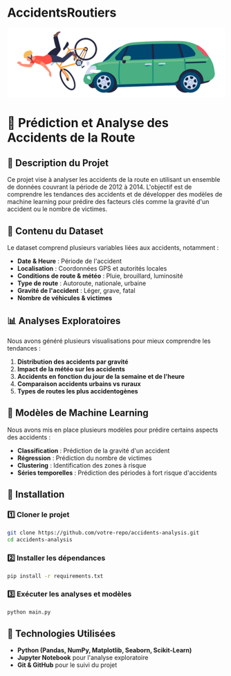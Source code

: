 # AccidentsRoutiers
![Accident Image](pngtree-car-knock-down-cyclist-png-image_6349870.png)
# 🚗 Prédiction et Analyse des Accidents de la Route

## 📌 Description du Projet
Ce projet vise à analyser les accidents de la route en utilisant un ensemble de données couvrant la période de 2012 à 2014. L'objectif est de comprendre les tendances des accidents et de développer des modèles de machine learning pour prédire des facteurs clés comme la gravité d'un accident ou le nombre de victimes.

## 📂 Contenu du Dataset
Le dataset comprend plusieurs variables liées aux accidents, notamment :
- **Date & Heure** : Période de l'accident
- **Localisation** : Coordonnées GPS et autorités locales
- **Conditions de route & météo** : Pluie, brouillard, luminosité
- **Type de route** : Autoroute, nationale, urbaine
- **Gravité de l'accident** : Léger, grave, fatal
- **Nombre de véhicules & victimes**

## 📊 Analyses Exploratoires
Nous avons généré plusieurs visualisations pour mieux comprendre les tendances :
1. **Distribution des accidents par gravité**
2. **Impact de la météo sur les accidents**
3. **Accidents en fonction du jour de la semaine et de l'heure**
4. **Comparaison accidents urbains vs ruraux**
5. **Types de routes les plus accidentogènes**

## 🤖 Modèles de Machine Learning
Nous avons mis en place plusieurs modèles pour prédire certains aspects des accidents :
- **Classification** : Prédiction de la gravité d'un accident
- **Régression** : Prédiction du nombre de victimes
- **Clustering** : Identification des zones à risque 
- **Séries temporelles** : Prédiction des périodes à fort risque d'accidents

## 🚀 Installation
### 1️⃣ Cloner le projet
```bash
git clone https://github.com/votre-repo/accidents-analysis.git
cd accidents-analysis
```
### 2️⃣ Installer les dépendances
```bash
pip install -r requirements.txt
```
### 3️⃣ Exécuter les analyses et modèles
```bash
python main.py
```

## 📌 Technologies Utilisées
- **Python (Pandas, NumPy, Matplotlib, Seaborn, Scikit-Learn)**
- **Jupyter Notebook** pour l'analyse exploratoire
- **Git & GitHub** pour le suivi du projet
